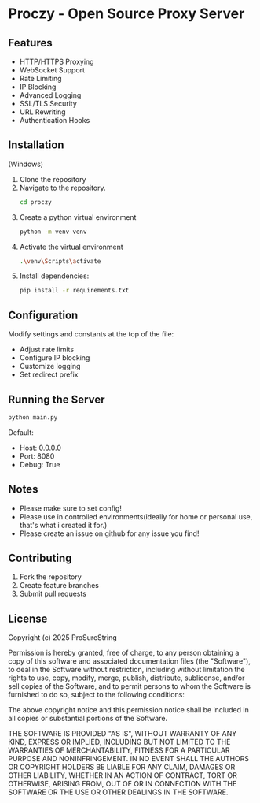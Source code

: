 # Proczy - Open Source Proxy Server

## Features

- HTTP/HTTPS Proxying
- WebSocket Support
- Rate Limiting
- IP Blocking
- Advanced Logging
- SSL/TLS Security
- URL Rewriting
- Authentication Hooks

## Installation

(Windows)
1. Clone the repository
2. Navigate to the repository.
    ```bash
    cd proczy
    ```
3. Create a python virtual environment
    ```bash
    python -m venv venv
    ```
4. Activate the virtual environment
    ```bash
    .\venv\Scripts\activate
    ```
5. Install dependencies:
   ```bash
   pip install -r requirements.txt
   ```

## Configuration

Modify settings and constants at the top of the file:
- Adjust rate limits
- Configure IP blocking
- Customize logging
- Set redirect prefix

## Running the Server

```bash
python main.py
```

Default: 
- Host: 0.0.0.0
- Port: 8080
- Debug: True

## Notes
- Please make sure to set config!
- Please use in controlled environments(ideally for home or personal use, that's what i created it for.)
- Please create an issue on github for any issue you find!


## Contributing

1. Fork the repository
2. Create feature branches
3. Submit pull requests

## License

Copyright (c) 2025 ProSureString

Permission is hereby granted, free of charge, to any person obtaining a copy of this software and associated documentation files (the "Software"), to deal in the Software without restriction, including without limitation the rights to use, copy, modify, merge, publish, distribute, sublicense, and/or sell copies of the Software, and to permit persons to whom the Software is furnished to do so, subject to the following conditions:

The above copyright notice and this permission notice shall be included in all copies or substantial portions of the Software.

THE SOFTWARE IS PROVIDED "AS IS", WITHOUT WARRANTY OF ANY KIND, EXPRESS OR IMPLIED, INCLUDING BUT NOT LIMITED TO THE WARRANTIES OF MERCHANTABILITY, FITNESS FOR A PARTICULAR PURPOSE AND NONINFRINGEMENT. IN NO EVENT SHALL THE AUTHORS OR COPYRIGHT HOLDERS BE LIABLE FOR ANY CLAIM, DAMAGES OR OTHER LIABILITY, WHETHER IN AN ACTION OF CONTRACT, TORT OR OTHERWISE, ARISING FROM, OUT OF OR IN CONNECTION WITH THE SOFTWARE OR THE USE OR OTHER DEALINGS IN THE SOFTWARE.